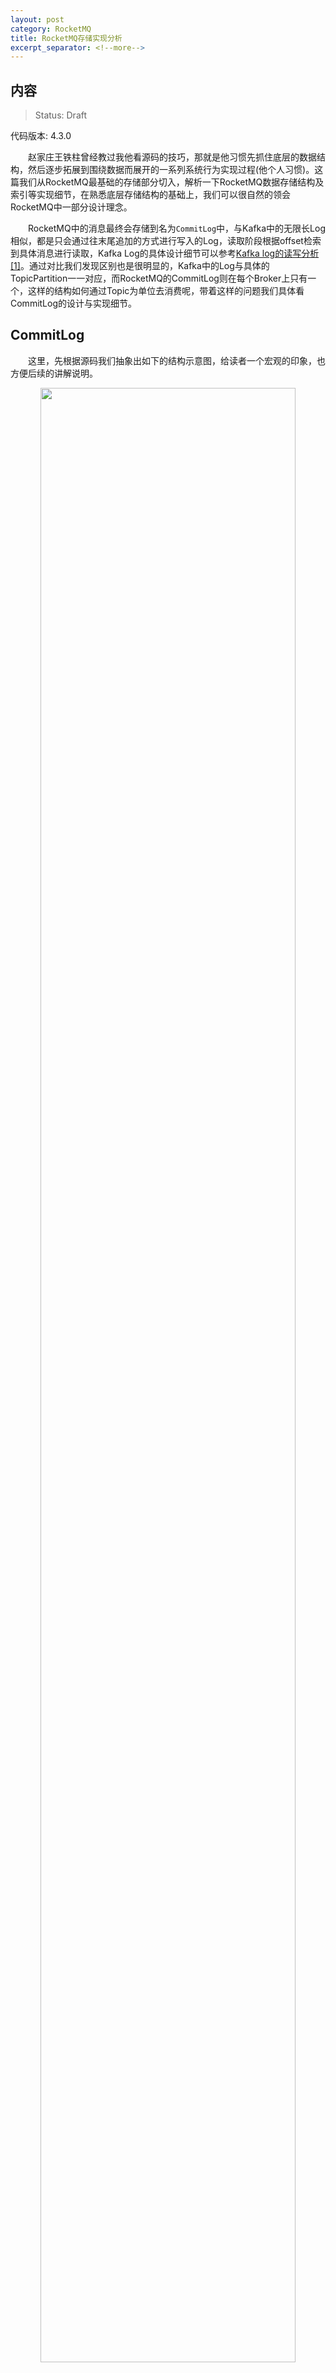 ```yaml
---
layout: post
category: RocketMQ
title: RocketMQ存储实现分析
excerpt_separator: <!--more-->
---
```


## 内容 
>Status: Draft

  代码版本: 4.3.0

　　赵家庄王铁柱曾经教过我他看源码的技巧，那就是他习惯先抓住底层的数据结构，然后逐步拓展到围绕数据而展开的一系列系统行为实现过程(他个人习惯)。这篇我们从RocketMQ最基础的存储部分切入，解析一下RocketMQ数据存储结构及索引等实现细节，在熟悉底层存储结构的基础上，我们可以很自然的领会RocketMQ中一部分设计理念。
<!--more-->

　　RocketMQ中的消息最终会存储到名为`CommitLog`中，与Kafka中的无限长Log相似，都是只会通过往末尾追加的方式进行写入的Log，读取阶段根据offset检索到具体消息进行读取，Kafka Log的具体设计细节可以参考[Kafka log的读写分析[1]](https://daleizhou.github.io/posts/log-fetch-produce.html)。通过对比我们发现区别也是很明显的，Kafka中的Log与具体的TopicPartition一一对应，而RocketMQ的CommitLog则在每个Broker上只有一个，这样的结构如何通过Topic为单位去消费呢，带着这样的问题我们具体看CommitLog的设计与实现细节。

## <a id="CommitLog">CommitLog</a>

　　这里，先根据源码我们抽象出如下的结构示意图，给读者一个宏观的印象，也方便后续的讲解说明。

<div align="center">
<img src="/assets/img/2018/10/08/RocketMQCommitLog.png" width="90%" height="90%"/>
</div>

　　在`store`包里可以直接看到CommitLog的定义，CommitLog中有个重要的成员变量**MappedFileQueue**，该变量保存着MappedFile列表。MappedFile保存着最终的消息数据。在逻辑上CommitLog可以看成一个无限长的Log文件，消息不断通过追加的方式写到CommitLog的末尾。在实际实现时，这个无限长的日志文件由顺序的MappedFile列表组成，每个MappedFile则顺序保存一定数量的消息。

　　每个MappedFile会对应一个具体的文件用于将消息数据存储于物理磁盘上，文件名有一定的实际意义，这个后面具体分析。每个MappedFile的大小上限是在Broker启动时设置的，值的大小为**MessageStoreConfig.mapedFileSizeCommitLog**，默认为**1024 * 1024 * 1024**，即每个MappedFile默认最大为`1G`。因为每个消息的大小并不是固定的，因此每个MappedFile的末尾可能会有一定的空白空间。

　　Broker启动时会初始化一个**DefaultMessageStore**，在初始化时会初始化并运行**AllocateMappedFileService**后台服务。从名字上看可以知道这个服务的作用是用于分配MappedFile。按照常理来说，分配初始化一个MappedFile需要时调用就行，为什么需要这么个服务呢。下面具体看这个服务**run()**方法的实现细节来寻找答案。

## <a id="AllocateMappedFileService">AllocateMappedFileService</a>

　　在**AllocateMappedFileService.run()**中,如果没有外部线程将**stopped**变量置为true,则会不间断的执行私有方法**mmapOperation()**。该方法的作用是不断异步地从任务队列里取出请求生成对应的MappedFile，用于AllocateMappedFileService提供的另一个获取MappedFild方法快速获取结果，下面看具体实现。

```java
    // AllocateMappedFileService.java
    public void run() {
        log.info(this.getServiceName() + " service started");
        while (!this.isStopped() && this.mmapOperation()) { }
        log.info(this.getServiceName() + " service end");
    }

    private boolean mmapOperation() {
        boolean isSuccess = false;
        AllocateRequest req = null;
        try {

            // requestQueue是个优先级的无界阻塞队列,
            // 其中的元素类型为AllocateRequest，
            // 根据实现可以看到请求的fileSize越大优先级越高
            // 如果size相同，则根据文件名比较物理偏移量，偏移量越小优先级越高
            req = this.requestQueue.take();
            AllocateRequest expectedRequest = this.requestTable.get(req.getFilePath());
            if (null == expectedRequest) {
                // 遇到超时删除了请求
                return true;
            }
            if (expectedRequest != req) {
                // 异常情况，可能是超时导致queue与table里的request不对应了
                return true;
            }

            if (req.getMappedFile() == null) {
                long beginTime = System.currentTimeMillis();

                MappedFile mappedFile;
                
                // 两种生成MappedFile的方式
                // isTransientStorePoolEnable设置为true且刷盘方式为异步刷盘
                // TransientStorePool的使用是数据先写入堆外内存，然后异步刷新到磁盘持久化
                if (messageStore.getMessageStoreConfig().isTransientStorePoolEnable()) {
                    try {
                        // 通过ServiceLoader的方式起一个MappedFile并init初始化
                        mappedFile = ServiceLoader.load(MappedFile.class).iterator().next();
                        mappedFile.init(req.getFilePath(), req.getFileSize(), messageStore.getTransientStorePool());
                    } catch (RuntimeException e) {
                        mappedFile = new MappedFile(req.getFilePath(), req.getFileSize(), messageStore.getTransientStorePool());
                    }
                } else {
                    mappedFile = new MappedFile(req.getFilePath(), req.getFileSize());
                }

                long eclipseTime = UtilAll.computeEclipseTimeMilliseconds(beginTime);
                if (eclipseTime > 10) {
                    int queueSize = this.requestQueue.size();
                    log.warn("create mappedFile spent time(ms) " + eclipseTime + " queue size " + queueSize
                        + " " + req.getFilePath() + " " + req.getFileSize());
                }

                // 新生成的mappedFile大小至少有MapedFileSizeCommitLog配置的那么大
                // 且配置了warmMappedFile = true, 则对该mappedFile进行warmup,具体实现看后面代码解析
                if (mappedFile.getFileSize() >= this.messageStore.getMessageStoreConfig()
                    .getMapedFileSizeCommitLog()
                    &&
                    this.messageStore.getMessageStoreConfig().isWarmMapedFileEnable()) {
                    // 文件预热
                    mappedFile.warmMappedFile(this.messageStore.getMessageStoreConfig().getFlushDiskType(),
                        this.messageStore.getMessageStoreConfig().getFlushLeastPagesWhenWarmMapedFile());
                }

                req.setMappedFile(mappedFile);
                this.hasException = false;
                isSuccess = true;
            }
        } catch (InterruptedException e) {
            log.warn(this.getServiceName() + " interrupted, possibly by shutdown.");
            this.hasException = true;
            return false;
        } catch (IOException e) {
            log.warn(this.getServiceName() + " service has exception. ", e);
            this.hasException = true;
            if (null != req) {
                // IO异常，还可以挣扎挣扎，将请求重新放入requestQueue
                requestQueue.offer(req);
                try {
                    Thread.sleep(1);
                } catch (InterruptedException ignored) {
                }
            }
        } finally {
            if (req != null && isSuccess)
                // 获取MappedFile的方法处会等待这个值进行同步
                req.getCountDownLatch().countDown();
        }
        return true;
    }
```

　　`MappedFile`之所以称为Mapped,是因为RocketMQ在实现持久化时，将CommitLog磁盘文件通过内存映射的方式进行操作。内存映射的方式直接将文件的内容复制到用户进程地址空间内，减少了用户态和内核态的切换及少了一次文件复制的成本。MappedFile是作为最终的物理文件的内存映射的一个类，RocketMQ通过该类进行读写操作，最终作用到物理文件上。都是通过如下的方式进行初始化。

```java
    this.fileChannel = new RandomAccessFile(this.file, "rw").getChannel();
    this.mappedByteBuffer = this.fileChannel.map(MapMode.READ_WRITE, 0, fileSize);
```

　　如果`MessageStoreConfig().isTransientStorePoolEnable()`为true, 即Broker上transientStorePoolEnable==true,刷盘模式配置为异步刷盘且Broker的角色不为SLAVE这三个条件同时满足。这三个条件同时成立，这种条件下，MappedFile会借用TransientStorePool中的缓存缓存空间。如果是这种方法，Broker上的消息会先写入ByteBuffer.allocateDirect方式调用直接申请堆外内存中，由异步刷盘线程写入fileChannel中，最后进行flush。RocketMQ之所以这么实现是因为这种方案下写数据是完全写内存，速度相较于写文件对应的Page Cache更快[[3]](https://www.cnblogs.com/duanxz/p/4875020.html)，而且减少锁的占用，提升效率。不过在Broker出问题的情况下丢失的数据可能更多。

　　熟悉操作系统的同学都知道现在操作系统通过段页管理的手段，通过缺页中断的方式替换合适的内存页，将缺失的内存页换到内存中，从而给每个用户进程可以提供突破物理内存大小限制的虚拟内存空间。而文件的内存映射初始化之后仅仅是建立了逻辑地址，并没有立即在实际的在物理内存中申请空间并将数据复制进来。因此，RocketMQ提供了MappedFile的`预热`的功能。

```java
    // MappedFile.java
    public void warmMappedFile(FlushDiskType type, int pages) {
        long beginTime = System.currentTimeMillis();
        ByteBuffer byteBuffer = this.mappedByteBuffer.slice();
        int flush = 0;
        long time = System.currentTimeMillis();
        // OS_PAGE_SIZE默认配置 1024 * 4
        // fileSize默认配置 1024 * 1024 * 1024 = 1G
        // 每隔OS_PAGE_SIZE写入一个0进行warmup, 减少后面os缺页中断
        for (int i = 0, j = 0; i < this.fileSize; i += MappedFile.OS_PAGE_SIZE, j++) {
            byteBuffer.put(i, (byte) 0);
            // force flush when flush disk type is sync
            // pages 默认设置 = 1024 / 4 * 16
            if (type == FlushDiskType.SYNC_FLUSH) {

                // 如果刷盘方式为同步刷盘，则每 pages 刷盘一次
                if ((i / OS_PAGE_SIZE) - (flush / OS_PAGE_SIZE) >= pages) {
                    flush = i;
                    mappedByteBuffer.force();
                }
            }

            // prevent gc
            if (j % 1000 == 0) {
                log.info("j={}, costTime={}", j, System.currentTimeMillis() - time);
                time = System.currentTimeMillis();
                try {
                    Thread.sleep(0);
                } catch (InterruptedException e) {
                    log.error("Interrupted", e);
                }
            }
        }

        // 最后强制flush一次
        if (type == FlushDiskType.SYNC_FLUSH) {
            log.info("mapped file warm-up done, force to disk, mappedFile={}, costTime={}",
                this.getFileName(), System.currentTimeMillis() - beginTime);
            mappedByteBuffer.force();
        }

        // 通过jna将内存页锁定在物理内存中，防止被放入swap分区
        this.mlock();
    }

    // LibC继承自com.sun.jna.Library，通过jna方法访问一些native的系统调用
    public void mlock() {
        final long beginTime = System.currentTimeMillis();
        final long address = ((DirectBuffer) (this.mappedByteBuffer)).address();
        // jna
        Pointer pointer = new Pointer(address);
        {
            int ret = LibC.INSTANCE.mlock(pointer, new NativeLong(this.fileSize));
            log.info("mlock {} {} {} ret = {} time consuming = {}", address, this.fileName, this.fileSize, ret, System.currentTimeMillis() - beginTime);
        }

        {
            int ret = LibC.INSTANCE.madvise(pointer, new NativeLong(this.fileSize), LibC.MADV_WILLNEED);
            log.info("madvise {} {} {} ret = {} time consuming = {}", address, this.fileName, this.fileSize, ret, System.currentTimeMillis() - beginTime);
        }
    }
```

　　**MappedFile.warmMappedFile()**方法即实现文件预热的功能，每个OS_PAGE写入一个任意值(这里为0)，也就是说在初始化状态下，这样操作会给每个页产生恰好一次的缺页中断，这样操作系统会分配物理内存并且将物理地址与逻辑地址简历映射关系。最后配合jna方法，传入mappedByteBuffer的地址及文件长度，告诉内核即将要访问这部分文件，希望能将这些页面都锁定在物理内存中，不换进行swapout [[2]](https://events.static.linuxfound.org/sites/events/files/lcjp13_moriya.pdf),从而在后续实际使用这个文件时提升读写性能。

　　上面只是讲解了RocketMQ不间断地创建MappedFile的Loop过程，那么创建MappedFile的请求是什么时候放入请求队列的，为什么要通过这种异步创建的方式创建MappedFile呢，我们看下面的代码继续分析。

```java
    // AllocateMappedFileService.java
    public MappedFile putRequestAndReturnMappedFile(String nextFilePath, String nextNextFilePath, int fileSize) {
        // 一次最多放两个请求
        int canSubmitRequests = 2;
        // 如果TransientStorePoolEnable且角色不是SLAVE，如果pool中没有多余的空间则进行fast fail
        if (this.messageStore.getMessageStoreConfig().isTransientStorePoolEnable()) {
            if (this.messageStore.getMessageStoreConfig().isFastFailIfNoBufferInStorePool()
                && BrokerRole.SLAVE != this.messageStore.getMessageStoreConfig().getBrokerRole()) {
                canSubmitRequests = this.messageStore.getTransientStorePool().remainBufferNumbs() - this.requestQueue.size();
            }
        }

        AllocateRequest nextReq = new AllocateRequest(nextFilePath, fileSize);
        boolean nextPutOK = this.requestTable.putIfAbsent(nextFilePath, nextReq) == null;

        // 当且仅当requestTable中nextFilePath之前没有已经放入的请求
        // 这里可能跳过，因为正常一次放两个请求，可能本次请求的path对应的MappedFile在之前的请求中已经生成了
        if (nextPutOK) {
            // 初始化为2，如果TransientStorePoolEnable=true且角色不为SLAVE,该值会被调整为pool剩余的buffer数目
            if (canSubmitRequests <= 0) {
                // pool空间不足删除请求直接返回null
                this.requestTable.remove(nextFilePath);
                return null;
            }
            boolean offerOK = this.requestQueue.offer(nextReq);
            if (!offerOK) { }
            canSubmitRequests--;
        }

        // 处理过程和nextFilePath的处理一致
        AllocateRequest nextNextReq = new AllocateRequest(nextNextFilePath, fileSize);
        boolean nextNextPutOK = this.requestTable.putIfAbsent(nextNextFilePath, nextNextReq) == null;
        if (nextNextPutOK) {
            if (canSubmitRequests <= 0) {
                this.requestTable.remove(nextNextFilePath);
            } else {
                boolean offerOK = this.requestQueue.offer(nextNextReq);
                if (!offerOK) { }
            }
        }

        // 异步创建的Loop有异常，直接返回null
        if (hasException) {
            log.warn(this.getServiceName() + " service has exception. so return null");
            return null;
        }

        // 
        AllocateRequest result = this.requestTable.get(nextFilePath);
        try {
            if (result != null) {
                // 等待异步的Loop创建完成，通计数栓将异步转同步等待
                boolean waitOK = result.getCountDownLatch().await(waitTimeOut, TimeUnit.MILLISECONDS);
                if (!waitOK) {
                    // 假如超时则直接返回null, 但并没有从requestTable中删除请求
                    // 因此在创建的Loop中会有一些检查操作
                    return null;
                } else {
                    this.requestTable.remove(nextFilePath);
                    return result.getMappedFile();
                }
            } else {
                log.error("find preallocate mmap failed, this never happen");
            }
        } catch (InterruptedException e) {
            log.warn(this.getServiceName() + " service has exception. ", e);
        }

        return null;
    }
```

　　这里是RocketMQ另一个实现上巧妙的地方了，之前代码分析过，创建MappedFile后台循环优先创建文件名小的请求。而通过阅读代码我们知道，每个MappedFile的文件名是根据上一个MappedFile的**FileFromOffset** + mappedFileSize得到的，代表该文件在CommitLog中的offset。因此文件名小的会被优先创建。每次申请获取MappedFile会创建一个冗余的创建请求。在方法结束时通过计数栓等待机制将异步创建转为同步等结果。如果是已经通过之前的冗余请求创建完了，不仅本次创建请求得到满足，而且还会带来一个冗余的创建请求副作用。而这个副作用会被异步创建线程读取并进行创建但是不会阻塞调用获取的线程。等下次真的有请求获取这个结果可以很快的返回结果。

## <a id="Flush Disk">Flush Disk</a>

　　RocketMQ相较于Kafka而言，在不仅提供异步刷盘的能力，同时还提供了可选的同步刷盘的能力。当然，RocketMQ中的同步刷盘也是通过异步线程实现，不过通过计数栓的阻塞等待将异步转同步，这种处理方法在RocketMQ中比较常见，例如前面章节的创建MappedFile也是通过这种方法同步得到结果。下面看两种刷盘方式的具体实现。

```java
    // CommitLog.java
    public PutMessageResult putMessage(final MessageExtBrokerInner msg) {
        // other code ...

        //在PutMessage调用的最后，进行刷盘处理
        handleDiskFlush(result, putMessageResult, msg);
        handleHA(result, putMessageResult, msg);

        return putMessageResult;
    }

    public void handleDiskFlush(AppendMessageResult result, PutMessageResult putMessageResult, MessageExt messageExt) {
        // 同步刷盘处理
        if (FlushDiskType.SYNC_FLUSH == this.defaultMessageStore.getMessageStoreConfig().getFlushDiskType()) {
            // CommitLog初始化时，如果是SYNC_FLUSH方式刷盘，则flushCommitLogService的实现类为GroupCommitService
            final GroupCommitService service = (GroupCommitService) this.flushCommitLogService;
            // 消息中PROPERTY_WAIT_STORE_MSG_OK如果是true,则插入刷盘请求并同步等待刷盘结果
            if (messageExt.isWaitStoreMsgOK()) {
                GroupCommitRequest request = new GroupCommitRequest(result.getWroteOffset() + result.getWroteBytes());
                service.putRequest(request);
                boolean flushOK = request.waitForFlush(this.defaultMessageStore.getMessageStoreConfig().getSyncFlushTimeout());
                // 如果同步等待countDownLatch.await
                // 若超时还没返回结果，则设置put结果属性并返回，客户端会感知到
                if (!flushOK) {
                    log.error("do groupcommit, wait for flush failed, topic: " + messageExt.getTopic() + " tags: " + messageExt.getTags()
                        + " client address: " + messageExt.getBornHostString());
                    putMessageResult.setPutMessageStatus(PutMessageStatus.FLUSH_DISK_TIMEOUT);
                }
            } else {
                service.wakeup();
            }
        }
        // 两种异步刷盘，对应两种MappedFile生成方式
        else {
            if (!this.defaultMessageStore.getMessageStoreConfig().isTransientStorePoolEnable()) {
                flushCommitLogService.wakeup();
            } else {
                commitLogService.wakeup();
            }
        }
    }
```

　　每次写完消息之后需要进行刷盘操作，Broker可以配置同步或者异步的刷盘方式，如果是同步刷盘则写完消息后需要等待刷盘结果，如果是异步刷盘，则不一定需要等待刷盘结果就进行下一步操作。两种处理手段各有特点，下面先看**GroupCommitService**中同步刷盘的实现过程。

```java
    //CommitLog#GroupCommitService.java

    // 通过维护read,write两个列表，通过执行完一轮交换的方式读写互不干扰
    private void swapRequests() {
        List<GroupCommitRequest> tmp = this.requestsWrite;
        this.requestsWrite = this.requestsRead;
        this.requestsRead = tmp;
    }

    private void doCommit() {
        synchronized (this.requestsRead) {
            if (!this.requestsRead.isEmpty()) {
                for (GroupCommitRequest req : this.requestsRead) {
                    // 有可能req请求的offset在下一个MappedFile里，因此通过最多两轮循环取刷盘，
                    // 如果消息在下一个MappedFile里，则第一次刷盘后MappedFileQueue#flushedWhere会更新，
                    // 再一次通过MappedFileQueue#findMappedFileByOffset()获取到就是最新的MappedFile
                    boolean flushOK = false;
                    for (int i = 0; i < 2 && !flushOK; i++) {
                        flushOK = CommitLog.this.mappedFileQueue.getFlushedWhere() >= req.getNextOffset();
                        // 第一次刷盘后没有使得FlushedWhere大于请求的offset,则会第二次刷盘
                        if (!flushOK) {
                            CommitLog.this.mappedFileQueue.flush(0);
                        }
                    }
                    // 通知同步等待结果的线程
                    req.wakeupCustomer(flushOK);
                }

                this.requestsRead.clear();
            } else {
                // Because of individual messages is set to not sync flush, it
                // will come to this process
                CommitLog.this.mappedFileQueue.flush(0);
            }
        }
    }

    public void run() {
        while (!this.isStopped()) {
            try {
                // waitForRunning()中如果hasNotified已经被设置为true,则直接交换read/write进行doCommit
                // 正常最多等待10ms,然后交换read/write进行doCommit
                this.waitForRunning(10);
                this.doCommit();
            } catch (Exception e) {
                CommitLog.log.warn(this.getServiceName() + " service has exception. ", e);
            }
        }

        // 关闭后休眠10ms再挣扎一把
        try {
            Thread.sleep(10);
        } catch (InterruptedException e) {
            CommitLog.log.warn("GroupCommitService Exception, ", e);
        }
        synchronized (this) { this.swapRequests(); }
        this.doCommit();
    }
```

　　下面说一下每次写入消息后异步刷盘处理过程。RocketMQ提供两种异步刷盘通过两种途径实现：**FlushRealTimeService**和**CommitRealTimeService**。其中CommitRealTimeService最终还是通过flushCommitLogService服务完成异步刷盘，这里先来看FlushRealTimeService的实现过程。

```java
    // CommitLog#FlushRealTimeService.java
    public void run() {
            while (!this.isStopped()) {
                // 是否是定时flush, 默认为false即实时
                boolean flushCommitLogTimed = CommitLog.this.defaultMessageStore.getMessageStoreConfig().isFlushCommitLogTimed();
                // 调度flush时间间隔
                int interval = CommitLog.this.defaultMessageStore.getMessageStoreConfig().getFlushIntervalCommitLog();
                // 至少有多少page没有flush才进行flush,如果为0，则意味着需要立马flush
                int flushPhysicQueueLeastPages = CommitLog.this.defaultMessageStore.getMessageStoreConfig().getFlushCommitLogLeastPages();
                int flushPhysicQueueThoroughInterval =
                    CommitLog.this.defaultMessageStore.getMessageStoreConfig().getFlushCommitLogThoroughInterval();

                boolean printFlushProgress = false;

                // 如果上次flush执行已经超过flushPhysicQueueThoroughInterval，默认值为10s
                // 如果条件成立，则打印进度并且将flushPhysicQueueLeastPages设置为0
                // 以为不管缓存了多少都需要进行flush
                long currentTimeMillis = System.currentTimeMillis();
                if (currentTimeMillis >= (this.lastFlushTimestamp + flushPhysicQueueThoroughInterval)) {
                    this.lastFlushTimestamp = currentTimeMillis;
                    flushPhysicQueueLeastPages = 0;
                    printFlushProgress = (printTimes++ % 10) == 0;
                }

                try {
                    // 如果是是定时flush
                    if (flushCommitLogTimed) {
                        Thread.sleep(interval);
                    } else {
                        // 有调用weak或者等待超时都会进中断
                        this.waitForRunning(interval);
                    }

                    if (printFlushProgress) {
                        this.printFlushProgress();
                    }

                    long begin = System.currentTimeMillis();
                    // flush
                    CommitLog.this.mappedFileQueue.flush(flushPhysicQueueLeastPages);
                    long storeTimestamp = CommitLog.this.mappedFileQueue.getStoreTimestamp();
                    if (storeTimestamp > 0) {
                        CommitLog.this.defaultMessageStore.getStoreCheckpoint().setPhysicMsgTimestamp(storeTimestamp);
                    }
                } catch (Throwable e) {
                    this.printFlushProgress();
                }
            }

            // 正常终止，flush所有缓存的数据
            boolean result = false;
            for (int i = 0; i < RETRY_TIMES_OVER && !result; i++) {
                result = CommitLog.this.mappedFileQueue.flush(0);
                CommitLog.log.info(this.getServiceName() + " service shutdown, retry " + (i + 1) + " times " + (result ? "OK" : "Not OK"));
            }
        }
```

　　如前文介绍MappedFile时所说`MessageStoreConfig().isTransientStorePoolEnable()`为true时，写消息时的数据是先写入堆外内存，因此这种条件下异步刷盘需要先将数据从堆外内存commit到fileChannel的Page Cache中，然后唤醒FlushRealTimeService进行flush。

```java
    //CommitLog#CommitRealTimeService.java
    public void run() {
        while (!this.isStopped()) {
            long begin = System.currentTimeMillis();
            // 时间太久需要立即commit
            if (begin >= (this.lastCommitTimestamp + commitDataThoroughInterval)) {
                this.lastCommitTimestamp = begin;
                commitDataLeastPages = 0;
            }

            try {
                // 从堆外内存写到filechannel中
                boolean result = CommitLog.this.mappedFileQueue.commit(commitDataLeastPages);
                long end = System.currentTimeMillis();
                if (!result) {
                    // result为false时则说明有数据提交
                    // 唤醒flush线程，将数据从从page cache刷新到磁盘上
                    flushCommitLogService.wakeup();
                }

                this.waitForRunning(interval);
            } catch (Throwable e) {
                CommitLog.log.error(this.getServiceName() + " service has exception. ", e);
            }
        }

        boolean result = false;
        for (int i = 0; i < RETRY_TIMES_OVER && !result; i++) {
            result = CommitLog.this.mappedFileQueue.commit(0);
            CommitLog.log.info(this.getServiceName() + " service shutdown, retry " + (i + 1) + " times " + (result ? "OK" : "Not OK"));
        }
    }
```

## <a id="CommitLogDispatcher">CommitLogDispatcher</a>

　　回到一开始的问题，所有Topic的数据都通过追加的方式写到CommitLog末尾，那么Consumer如何通过Topic和Offset进行消息的消费呢。答案就是Broker启动之后，有名为**ReputMessageService**的后台线程不断的进行将新写入的数据更新**Index**和**ConsumeQueue**。Index的作用是通过Topic+Key与CommitLogOffset建立关联关系关系用于QueryMessageProcessor的消息消费。ConsumerQueue的作用是建立Queue+QueueOffset与CommitLogOffset之间的关联关系，用于通过PullMessageProcessor进行消费消息。下面来看具体的构建过程。

```java
    // IndexService.java
    public void buildIndex(DispatchRequest req) {
        // 最多尝试三次获取最后一个非空IndexFile,如果没有或者最后一个写满则生成一个新的
        IndexFile indexFile = retryGetAndCreateIndexFile();
        if (indexFile != null) {
            long endPhyOffset = indexFile.getEndPhyOffset();
            DispatchRequest msg = req;
            String topic = msg.getTopic();
            String keys = msg.getKeys();
            // 旧的请求就会直接退出
            if (msg.getCommitLogOffset() < endPhyOffset) {
                return;
            }

            final int tranType = MessageSysFlag.getTransactionValue(msg.getSysFlag());
            switch (tranType) {
                // ...
                // 剔除TRANSACTION_ROLLBACK_TYPE类型
                case MessageSysFlag.TRANSACTION_ROLLBACK_TYPE:
                    return;
            }

            if (req.getUniqKey() != null) {

                // 在IndexFile中写入Topic#UniqKey与CommitLogOffset的关联
                indexFile = putKey(indexFile, msg, buildKey(topic, req.getUniqKey()));
                // ...
            }

            if (keys != null && keys.length() > 0) {
                // 每个key在IndexFile中写入Topic#Key与CommitLogOffset的关联 
                String[] keyset = keys.split(MessageConst.KEY_SEPARATOR);
                for (int i = 0; i < keyset.length; i++) {
                    String key = keyset[i];
                    if (key.length() > 0) {
                        indexFile = putKey(indexFile, msg, buildKey(topic, key));
                        // ...
                    }
                }
            }
        } else {
            log.error("build index error, stop building index");
        }
    }

```

　　IndexFile与CommitLog相似，可以看成分段的无限长的Log的抽象。并且大小固定，写满则新生成一个继续写。IndexService通过调用IndexFile.putKey()方法不断地将Topic#Key与CommitLogOffset关联关系按照固定格式写到IndexFile文件中，不过写的过程中并不是简单的将记录写在尾部，而是还会对一些其他数据做出修改，使得文件内部结构类似于拉链的Hash表。对照博文开头的大图看具体写入过程。

```java
    // IndexFile.java
    public boolean putKey(final String key, final long phyOffset, final long storeTimestamp) {
        if (this.indexHeader.getIndexCount() < this.indexNum) {
            int keyHash = indexKeyHashMethod(key);
            // 根据key的hash取模获得槽的位置 hashSlotNum默认值为500w
            int slotPos = keyHash % this.hashSlotNum;
            int absSlotPos = IndexHeader.INDEX_HEADER_SIZE + slotPos * hashSlotSize;

            FileLock fileLock = null;
            try {
                // 查看该槽内有多少记录，该记录数会写入本条index中用于逻辑上将这些记录串起来
                int slotValue = this.mappedByteBuffer.getInt(absSlotPos);
                if (slotValue <= invalidIndex || slotValue > this.indexHeader.getIndexCount()) {
                    slotValue = invalidIndex;
                }

                long timeDiff = // timeDiff处理
                // 计算在FileIndex中的偏移位置
                // head(40B) + SlotTable大小(400w * 4B) + 已有记录数目*20B
                int absIndexPos =
                    IndexHeader.INDEX_HEADER_SIZE + this.hashSlotNum * hashSlotSize
                        + this.indexHeader.getIndexCount() * indexSize;
                // 写入记录
                this.mappedByteBuffer.putInt(absIndexPos, keyHash);
                this.mappedByteBuffer.putLong(absIndexPos + 4, phyOffset);
                this.mappedByteBuffer.putInt(absIndexPos + 4 + 8, (int) timeDiff);
                // 将本槽内已有记录数（不含本条）写入用于将记录串联
                this.mappedByteBuffer.putInt(absIndexPos + 4 + 8 + 4, slotValue);

                // 在槽内写入本条Index的位置信息
                this.mappedByteBuffer.putInt(absSlotPos, this.indexHeader.getIndexCount());

                if (this.indexHeader.getIndexCount() <= 1) {
                    this.indexHeader.setBeginPhyOffset(phyOffset);
                    this.indexHeader.setBeginTimestamp(storeTimestamp);
                }

                // 更新缓存
                this.indexHeader.incHashSlotCount();
                this.indexHeader.incIndexCount();
                this.indexHeader.setEndPhyOffset(phyOffset);
                this.indexHeader.setEndTimestamp(storeTimestamp);

                return true;
            } 

            // other ...

        return false;
    }
```

　　ConsumeQueue的更新比较简单了，根据Topic和QueueId获取到ConsumeQueue。每一个ConsumeQueue也可以看成分段的无限长的AppendLog。更新记录时按顺序写入记录，记录固定是CommitLogOffset+MessageSize+TagCode,共20Byte。Consumer根据QueueId+QueueOffset读到一条记录按照里面信息再去CommitLog中读取数据进行消费。

```java
    public void putMessagePositionInfo(DispatchRequest dispatchRequest) {
        ConsumeQueue cq = this.findConsumeQueue(dispatchRequest.getTopic(), dispatchRequest.getQueueId());
        cq.putMessagePositionInfoWrapper(dispatchRequest);
    }
```

## <a id="conclusion">Conclusion</a>

　　到这里RocketMQ存储CommitLog及围绕在周边的一些后台任务和访问方法就介绍完了。RocketMQ为了实现高效的消息队列读写进行了一系列优化，通过后台定时任务+CountDownLatch方式将同步优化为异步、文件预热、jna锁定物理页，MappedFile之外通过堆外内存异步更新数据、后台线程异步更新Index,ConsumeQueue等方式提升读写性能，对存储部分的优化做了很深入的设计与实现。

## <a id="References">References</a>

* [1] https://daleizhou.github.io/posts/log-fetch-produce.html

* [2] https://events.static.linuxfound.org/sites/events/files/lcjp13_moriya.pdf

* [3] https://www.cnblogs.com/duanxz/p/4875020.html
